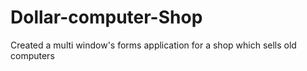 # Dollar-computer-Shop
Created a multi window's forms application for a shop which sells old computers
